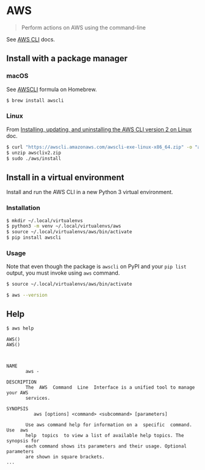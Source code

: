 # AWS
> Perform actions on AWS using the command-line

See [AWS CLI](https://aws.amazon.com/cli/) docs.


## Install with a package manager

### macOS

See [AWSCLI](https://formulae.brew.sh/formula/awscli) formula on Homebrew.

```sh
$ brew install awscli
```

### Linux

From [Installing, updating, and uninstalling the AWS CLI version 2 on Linux](https://docs.aws.amazon.com/cli/latest/userguide/install-cliv2-linux.html#cliv2-linux-install) doc.

```sh
$ curl "https://awscli.amazonaws.com/awscli-exe-linux-x86_64.zip" -o "awscliv2.zip"
$ unzip awscliv2.zip
$ sudo ./aws/install
```


## Install in a virtual environment

Install and run the AWS CLI in a new Python 3 virtual environment.

### Installation

```sh
$ mkdir ~/.local/virtualenvs
$ python3 -m venv ~/.local/virtualenvs/aws
$ source ~/.local/virtualenvs/aws/bin/activate
$ pip install awscli
```

### Usage

Note that even though the package is `awscli` on PyPI and your `pip list` output, you must invoke using `aws` command.

```sh
$ source ~/.local/virtualenvs/aws/bin/activate

$ aws --version
```


## Help

```sh
$ aws help
```
```
AWS()                                                                    AWS()



NAME
       aws -

DESCRIPTION
       The  AWS  Command  Line  Interface is a unified tool to manage your AWS
       services.

SYNOPSIS
          aws [options] <command> <subcommand> [parameters]

       Use aws command help for information on a  specific  command.  Use  aws
       help  topics  to view a list of available help topics. The synopsis for
       each command shows its parameters and their usage. Optional  parameters
       are shown in square brackets.
...
```
